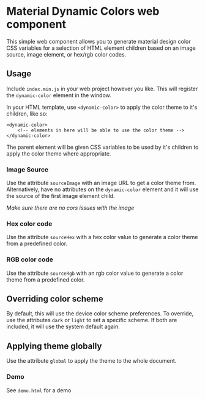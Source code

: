 # Material Dynamic Colors web component

This simple web component allows you to generate material design color CSS variables for a selection of HTML element children based on an image source, image element, or hex/rgb color codes.

## Usage

Include `index.min.js` in your web project however you like. This will register the `dynamic-color` element in the window.

In your HTML template, use `<dynamic-color>` to apply the color theme to it's children, like so:

```
<dynamic-color>
    <!-- elements in here will be able to use the color theme -->
</dynamic-color>
```

The parent element will be given CSS variables to be used by it's children to apply the color theme where appropriate.

### Image Source

Use the attribute `sourceImage` with an image URL to get a color theme from. Alternatively, have no attributes on the `dynamic-color` element and it will use the source of the first image element child.

*Make sure there are no cors issues with the image*

### Hex color code

Use the attribute `sourceHex` with a hex color value to generate a color theme from a predefined color.

### RGB color code

Use the attribute `sourceRgb` with an rgb color value to generate a color theme from a predefined color.

## Overriding color scheme

By default, this will use the device color scheme preferences. To override, use the attributes `dark` or `light` to set a specific scheme. If both are included, it will use the system default again.

## Applying theme globally

Use the attribute `global` to apply the theme to the whole document.

### Demo

See `demo.html` for a demo
